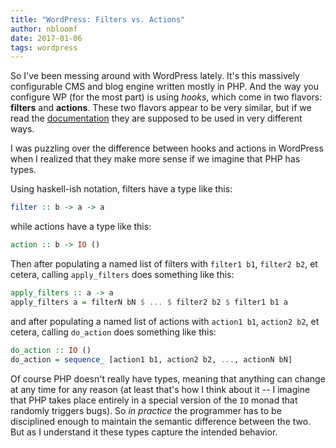 ```yaml
---
title: "WordPress: Filters vs. Actions"
author: nbloomf
date: 2017-01-06
tags: wordpress
---
```


So I've been messing around with WordPress lately. It's this massively configurable CMS and blog engine written mostly in PHP. And the way you configure WP (for the most part) is using *hooks*, which come in two flavors: **filters** and **actions**. These two flavors appear to be very similar, but if we read the [documentation](https://codex.wordpress.org/Plugin_API) they are supposed to be used in very different ways.

I was puzzling over the difference between hooks and actions in WordPress when I realized that they make more sense if we imagine that PHP has types.

Using haskell-ish notation, filters have a type like this:

```haskell
filter :: b -> a -> a
```

while actions have a type like this:

```haskell
action :: b -> IO ()
```

Then after populating a named list of filters with ``filter1 b1``, ``filter2 b2``, et cetera, calling ``apply_filters`` does something like this:

```haskell
apply_filters :: a -> a
apply_filters a = filterN bN $ ... $ filter2 b2 $ filter1 b1 a
```

and after populating a named list of actions with ``action1 b1``, ``action2 b2``, et cetera, calling ``do_action`` does something like this:

```haskell
do_action :: IO ()
do_action = sequence_ [action1 b1, action2 b2, ..., actionN bN]
```

Of course PHP doesn't really have types, meaning that anything can change at any time for any reason (at least that's how I think about it -- I imagine that PHP takes place entirely in a special version of the ``IO`` monad that randomly triggers bugs). So *in practice* the programmer has to be disciplined enough to maintain the semantic difference between the two. But as I understand it these types capture the intended behavior.
